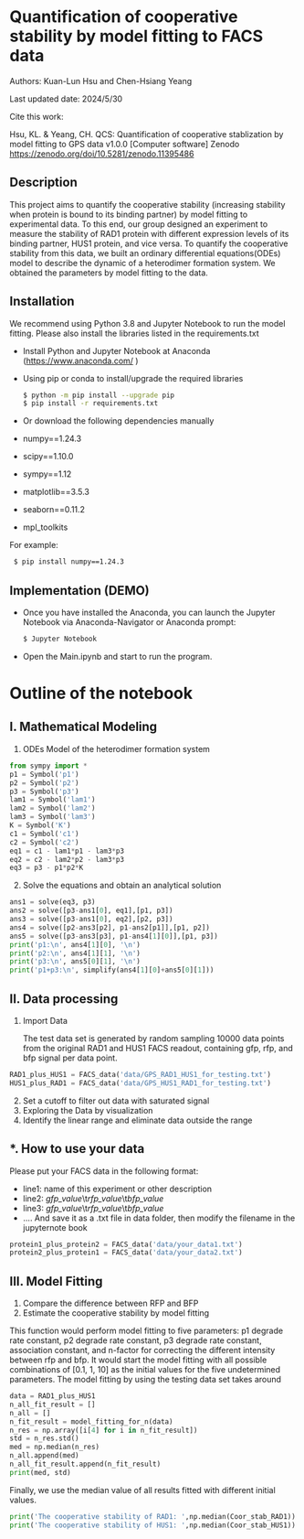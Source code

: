 # Quantification of cooperative stability by model fitting to FACS data 
Authors: Kuan-Lun Hsu and Chen-Hsiang Yeang

Last updated date: 2024/5/30 

Cite this work:

Hsu, KL. & Yeang, CH. QCS: Quantification of cooperative stablization by model fitting to GPS data v1.0.0 [Computer software] Zenodo https://zenodo.org/doi/10.5281/zenodo.11395486

## Description

This project aims to quantify the cooperative stability (increasing stability when protein is bound to its binding partner) by model fitting to experimental data. To this end, our group designed an experiment to measure the stability of RAD1 protein with different expression levels of its binding partner, HUS1 protein, and vice versa. To quantify the cooperative stability from this data, we built an ordinary differential equations(ODEs) model to describe the dynamic of a heterodimer formation system. We obtained the parameters by model fitting to the data.

## Installation
We recommend using Python 3.8 and Jupyter Notebook to run the model fitting.  Please also install the libraries listed in the requirements.txt 

- Install Python and Jupyter Notebook at Anaconda (https://www.anaconda.com/ )

- Using pip or conda to install/upgrade the required libraries

  ```bash
  $ python -m pip install --upgrade pip
  $ pip install -r requirements.txt
  ```
- Or download the following dependencies manually
 - numpy==1.24.3
 - scipy==1.10.0
 - sympy==1.12
 - matplotlib==3.5.3
 - seaborn==0.11.2
 - mpl_toolkits

For example:

 ```bash
  $ pip install numpy==1.24.3
 ``` 

## Implementation (DEMO)
- Once you have installed the Anaconda, you can launch the Jupyter Notebook via Anaconda-Navigator or Anaconda prompt:

  ```bash
  $ Jupyter Notebook
  ```

- Open the Main.ipynb and start to run the program.

# Outline of the notebook

## I. Mathematical Modeling
1. ODEs Model of the heterodimer formation system

  ```python
from sympy import *
p1 = Symbol('p1')
p2 = Symbol('p2')
p3 = Symbol('p3')
lam1 = Symbol('lam1')
lam2 = Symbol('lam2')
lam3 = Symbol('lam3')
K = Symbol('K')
c1 = Symbol('c1')
c2 = Symbol('c2')
eq1 = c1 - lam1*p1 - lam3*p3
eq2 = c2 - lam2*p2 - lam3*p3
eq3 = p3 - p1*p2*K

  ```
2. Solve the equations and obtain an analytical solution

  ```python
ans1 = solve(eq3, p3) 
ans2 = solve([p3-ans1[0], eq1],[p1, p3]) 
ans3 = solve([p3-ans1[0], eq2],[p2, p3]) 
ans4 = solve([p2-ans3[p2], p1-ans2[p1]],[p1, p2]) 
ans5 = solve([p3-ans3[p3], p1-ans4[1][0]],[p1, p3]) 
print('p1:\n', ans4[1][0], '\n')
print('p2:\n', ans4[1][1], '\n')
print('p3:\n', ans5[0][1], '\n')
print('p1+p3:\n', simplify(ans4[1][0]+ans5[0][1]))
  ```
   
## II. Data processing
1. Import Data
	
	The test data set is generated by random sampling 10000 data points from the original RAD1 and HUS1 FACS readout, containing gfp, rfp, and bfp signal per data point. 

  ```python
RAD1_plus_HUS1 = FACS_data('data/GPS_RAD1_HUS1_for_testing.txt')
HUS1_plus_RAD1 = FACS_data('data/GPS_HUS1_RAD1_for_testing.txt')
  ```
2. Set a cutoff to filter out data with saturated signal 
3. Exploring the Data by visualization 
4. Identify the linear range and eliminate data outside the range

## *. How to use your data
Please put your FACS data in the following format:

 - line1: name of this experiment or other description
 - line2: *gfp_value*\t*rfp_value*\t*bfp_value*
 - line3: *gfp_value*\t*rfp_value*\t*bfp_value*
 - ....
And save it as a .txt file in data folder, then modify the filename in the jupyternote book

  ```python
protein1_plus_protein2 = FACS_data('data/your_data1.txt')
protein2_plus_protein1 = FACS_data('data/your_data2.txt')
  ```

## III. Model Fitting
1. Compare the difference between RFP and BFP
2. Estimate the cooperative stability by model fitting

This function would perform model fitting to five parameters: p1 degrade rate constant, p2 degrade rate constant, p3 degrade rate constant, association constant, and n-factor for correcting the different intensity between rfp and bfp. It would start the model fitting with all possible combinations of [0.1, 1, 10] as the initial values for the five undetermined parameters.
The model fitting by using the testing data set takes around 

  ```python
data = RAD1_plus_HUS1
n_all_fit_result = []
n_all = []
n_fit_result = model_fitting_for_n(data)
n_res = np.array([i[4] for i in n_fit_result])
std = n_res.std()
med = np.median(n_res)
n_all.append(med)
n_all_fit_result.append(n_fit_result)
print(med, std)
  ```
  
Finally, we use the median value of all results fitted with different initial values.

  ```python
print('The cooperative stability of RAD1: ',np.median(Coor_stab_RAD1))
print('The cooperative stability of HUS1: ',np.median(Coor_stab_HUS1))
  ```



